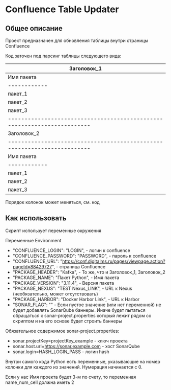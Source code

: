 # Confluence Table Updater

## Общее описание

Проект предназначен для обновления таблицы внутри страницы Confluence

Код заточен под парсинг таблицы следующего вида:

| Заголовок_1                                                            |
|------------------------------------------------------------------------|
| Имя пакета | Версия | Ссылка Nexus | Ссылка Harbor | SonarQube баннеры |
|------------|--------|--------------|---------------|-------------------|
| пакет_1    | 1.0    | URL_NEXUS    | URL_HARBOR    | Banners           |
| пакет_2    | 2.1    | URL_NEXUS    | URL_HARBOR    | Banners           |
| пакет_3    | 3.1    | URL_NEXUS    | URL_HARBOR    | Banners           |
|------------------------------------------------------------------------|
| Заголовок_2                                                            |
|------------------------------------------------------------------------|
| Имя пакета | Версия | Ссылка Nexus | Ссылка Harbor | SonarQube баннеры |
|------------|--------|--------------|---------------|-------------------|
| пакет_1    | 1.0    | URL_NEXUS    | URL_HARBOR    | Banners           |
| пакет_2    | 2.1    | URL_NEXUS    | URL_HARBOR    | Banners           |
| пакет_3    | 3.1    | URL_NEXUS    | URL_HARBOR    | Banners           |

Порядок колонок может меняться, см. код

## Как использовать

Скрипт использует переменные окружения

Переменные Environment
- "CONFLUENCE_LOGIN": "LOGIN", - логин к confluence
- "CONFLUENCE_PASSWORD": "PASSWORD", - пароль к confluence
- "CONFLUENCE_URL": "https://conf.digitalms.ru/pages/viewpage.action?pageId=88429727", - страница Confluence
- "PACKAGE_HEADER": "Kafka", - То же, что и Заголовок_1, Заголовок_2
- "PACKAGE_NAME": "Пакет Python", - Имя пакета
- "PACKAGE_VERSION": "3.11.4", - Версия пакета
- "PACKAGE_NEXUS": "TEST Nexus_LINK", - URL к Nexus (необязательно, может отсутствовать)
- "PACKAGE_HARBOR": "Docker Harbor Link", - URL к Harbor
- "SONAR_FLAG": "" - Если пустое значение (или нет переменной) не будет добавлять SonarQube баннеры. Иначе будет пытаться обращаться к sonar-project.properties который лежит рядом со скриптом и на его основе будет строить баннеры

Обязательное содержимое sonar-project.properties:
- sonar.projectKey=projectKey_example - ключ проекта
- sonar.host.url=https://sonar.example.com - хост SonarQube
- sonar.login=HASH_LOGIN_PASS - логин hash

Внутри самого кода Python есть переменные, указывающие на номер колонки для каждого из значений. Нумерация начинается с 0.

Если у нас Имя проекта будет 3-м по счету, то переменная name_num_cell должна иметь 2

